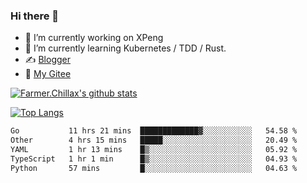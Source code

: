 ### Hi there 👋

- 🔭 I’m currently working on XPeng
- 🌱 I’m currently learning Kubernetes / TDD / Rust.
- ✍️ [Blogger](https://blog.farmer233.top)
- 🤔 [My Gitee](https://gitee.com/Farmer-chong)


[![Farmer.Chillax's github stats](https://github-readme-stats.vercel.app/api?username=FarmerChillax)](https://github.com/anuraghazra/github-readme-stats)

[![Top Langs](https://github-readme-stats.vercel.app/api/top-langs/?username=FarmerChillax&layout=compact&hide=html,css,javascript)](https://github.com/anuraghazra/github-readme-stats)


<a href="https://wakatime.com/@Farmer"> </a>
          <!--START_SECTION:waka-->

```txt
Go           11 hrs 21 mins  █████████████▓░░░░░░░░░░░   54.58 %
Other        4 hrs 15 mins   █████░░░░░░░░░░░░░░░░░░░░   20.49 %
YAML         1 hr 13 mins    █▒░░░░░░░░░░░░░░░░░░░░░░░   05.92 %
TypeScript   1 hr 1 min      █▒░░░░░░░░░░░░░░░░░░░░░░░   04.93 %
Python       57 mins         █░░░░░░░░░░░░░░░░░░░░░░░░   04.63 %
```

<!--END_SECTION:waka-->



<!--
**Farmer-chong/Farmer-chong** is a ✨ _special_ ✨ repository because its `README.md` (this file) appears on your GitHub profile.

Here are some ideas to get you started:

- 🔭 I’m currently working on ...
- 🌱 I’m currently learning ...
- 👯 I’m looking to collaborate on ...
- 🤔 I’m looking for help with ...
- 💬 Ask me about ...
- 📫 How to reach me: ...
- 😄 Pronouns: ...
- ⚡ Fun fact: ...
-->
